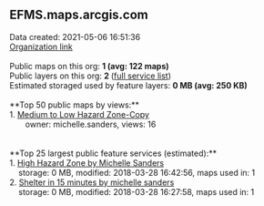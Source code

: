 <h2>EFMS.maps.arcgis.com</h2> Data created: 2021-05-06 16:51:36 <br /><a target='new' href='https://EFMS.maps.arcgis.com'>Organization link</a><br /><br />Public maps on this org: <b>1 (avg: 122 maps)</b><br />Public layers on this org: <b>2 </b>(<a target='new' href='https://services.arcgis.com/4IYOunGMGdeyWEj2/ArcGIS/rest/services'>full service list</a>)<br />Estimated storaged used by feature layers: <b>0 MB (avg: 250 KB)</b><br /><br />**Top 50 public maps by views:**<br />  1. <a target='new' href='https://www.arcgis.com/home/item.html?id=320a4dd333564cb9867a3880460f90ff'>Medium to Low Hazard Zone-Copy</a> <br />  &nbsp;&nbsp;&nbsp;&nbsp; &nbsp;&nbsp;owner: michelle.sanders, views: 16<br /><br /><br />**Top 25 largest public feature services (estimated):**<br /> 1. <a target='new' href='https://www.arcgis.com/home/item.html?id=6f337f3485ba4a119f0a940607d53bfa'>High Hazard Zone by Michelle Sanders</a><br /> &nbsp;&nbsp;&nbsp;&nbsp;storage: 0 MB, modified: 2018-03-28 16:42:56, maps used in: 1<br /> 2. <a target='new' href='https://www.arcgis.com/home/item.html?id=e973982f6e7e427e8e3b5dee0f38d87d'>Shelter in 15 minutes by michelle sanders</a><br /> &nbsp;&nbsp;&nbsp;&nbsp;storage: 0 MB, modified: 2018-03-28 16:27:58, maps used in: 1<br />